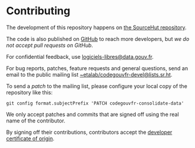 # Contributing

The development of this repository happens on [the SourceHut repository](https://git.sr.ht/~etalab/codegouvfr-consolidate-data).

The code is also published on [GitHub](https://github.com/etalab/codegouvfr-data) to reach more developers, but *we do not accept pull requests on GitHub*.

For confidential feedback, use [logiciels-libres@data.gouv.fr](mailto:logiciels-libres@data.gouv.fr).

For bug reports, patches, feature requests and general questions, send an email to the public mailing list [~etalab/codegouvfr-devel@lists.sr.ht](mailto:~etalab/codegouvfr-devel@lists.sr.ht).

To send a *patch* to the mailing list, please configure your local copy of the repository like this:

`git config format.subjectPrefix 'PATCH codegouvfr-consolidate-data'`

We only accept patches and commits that are signed off using the real name of the contributor.

By signing off their contributions, contributors accept the [developer certificate of origin](https://developercertificate.org).
